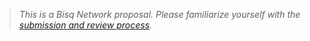 > _This is a Bisq Network proposal. Please familiarize yourself with the [submission and review process](https://docs.bisq.network/proposals.html)._

<!-- Please do not remove the text above. -->
